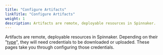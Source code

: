 ```yaml
---
title: "Configure Artifacts"
linkTitle: "Configure Artifacts"
weight: 1
description: Artifacts are remote, deployable resources in Spinnaker.
---
```


Artifacts are remote, deployable resources in Spinnaker. Depending on
their "[type](/docs/reference/artifacts)", they will need credentials to be
downloaded or uploaded. These pages take you through configuring those
credentials.
